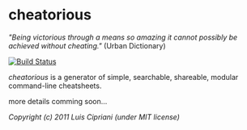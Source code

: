 # cheatorious

_"Being victorious through a means so amazing it cannot possibly be achieved without cheating."_ 
(Urban Dictionary)

[![Build Status](https://secure.travis-ci.org/lfcipriani/cheatorious.png)](http://travis-ci.org/lfcipriani/cheatorious)

*cheatorious* is a generator of simple, searchable, shareable, modular command-line cheatsheets.

more details comming soon...

_Copyright (c) 2011 Luis Cipriani (under MIT license)_
